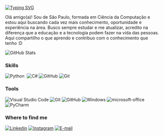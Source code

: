 [![Typing SVG](https://readme-typing-svg.herokuapp.com/?color=00FF00&size=35&vCenter=true&width=1000&lines=Nice+to+meet+you,+my+name+is+Joyce+Alexia;Welcome+to+my+GitHub+Profile!:D)](https://git.io/typing-svg)

<p>Olá amigo(a)! Sou de São Paulo, formada em Ciência da Computação e estou aqui buscando cada vez mais conhecimento, oportunidade e experiência na área. Busco sempre estudar e me atualizar, acredito na diferença que a educação e a tecnologia podem fazer na vida das pessoas. Aqui compartilho o que aprendo e contribuo com o conhecimento que tenho :D</p> 


![GitHub Stats](https://github-readme-stats.vercel.app/api?username=JOYALEXIA&theme=transparent&bg_color=000&border_color=008000&show_icons=true&icon_color=008000&title_color=008000&text_color=FFF) 

### Skills
![Python](https://img.shields.io/badge/Python-000?style=for-the-badge&logo=python&logoColor=008000)&nbsp; ![C#](https://img.shields.io/badge/CSharp-000?style=for-the-badge&logo=csharp&logoColor=008000)&nbsp;![GitHub](https://img.shields.io/badge/GitHub-000?style=for-the-badge&logo=github&logoColor=008000)&nbsp;![Git](https://img.shields.io/badge/-Git-000?style=for-the-badge&logo=git&logoColor=008000)&nbsp;


### Tools
![Visual Studio Code](https://img.shields.io/badge/-Visual%20Studio%20Code-000?style=for-the-badge&logo=visual-studio-code&logoColor=008000)&nbsp;![Git](https://img.shields.io/badge/-Git-000?style=for-the-badge&logo=git&logoColor=008000)&nbsp;![GitHub](https://img.shields.io/badge/-GitHub-000?style=for-the-badge&logo=github&logoColor=008000)&nbsp;![Windows](https://img.shields.io/badge/-Windows-000?style=for-the-badge&logo=windows&logoColor=008000)&nbsp;![microsoft-office](https://img.shields.io/badge/-microsoft_office-000?style=for-the-badge&logo=microsoft-office&logoColor=008000)&nbsp;![PyCharm](https://img.shields.io/badge/-PyCharm-000?style=for-the-badge&logo=pycharm&logoColor=008000)&nbsp;


### Where to find me
[![Linkedin](https://img.shields.io/badge/Linkedin-000?style=for-the-badge&logo=linkedin&logoColor=008000)](https://www.linkedin.com/in/joyce-alexia-254a47164/) [![Instagram](https://img.shields.io/badge/Instagram-000?style=for-the-badge&logo=instagram&logoColor=008000)](https://www.instagram.com/jhoyalexia/) 
[![E-mail](https://img.shields.io/badge/-Email-000?style=for-the-badge&logo=microsoft-outlook&logoColor=008000&color:FFF)](mailto:joycealexianovais@outlook.com)